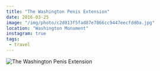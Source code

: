 ```yaml
---
title: "The Washington Penis Extension"
date: 2016-03-25
image: "/img/photo/c2d013f5fad87e7866cc9447eecfdd0a.jpg"
location: "Washington Monument"
instagram: true
tags:
 - travel
---
```


![The Washington Penis Extension](/img/photo/c2d013f5fad87e7866cc9447eecfdd0a.jpg)
